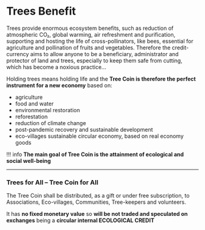 # Trees Benefit
Trees provide enormous ecosystem benefits, such as reduction of atmospheric CO₂, global warming, air refreshment and purification, supporting and hosting the life of cross-pollinators, like bees, essential for agriculture and pollination of fruits and vegetables. Therefore the credit-currency aims to allow anyone to be a beneficiary, administrator and protector of land and trees, especially to keep them safe from cutting, which has become a noxious practice...

Holding trees means holding life and the **Tree Coin<sup></sup> is therefore the perfect instrument for a new economy** based on:

-	agriculture
-	food and water
-	environmental restoration
-	reforestation
-	reduction of climate change
-	post-pandemic recovery and sustainable development
-	eco-villages sustainable circular economy, based on real economy goods

!!! info
    **The main goal of Tree Coin<sup></sup> is the attainment of ecological and social well-being**

---

### Trees for All – Tree Coin<sup></sup> for All

The Tree Coin<sup></sup> shall be distributed, as a gift or under free subscription, to Associations, Eco-villages, Communities, Tree-keepers and volunteers.

It has **no fixed monetary value** so **will be not traded and speculated on exchanges** being a **circular internal ECOLOGICAL CREDIT**
